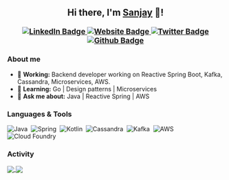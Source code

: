 ###

<h2 align="center">Hi there, I'm <a href="https://rawsanj.dev">Sanjay</a> 👋!<br/>
  <sup>
    <br/>
     <a href="https://www.linkedin.com/in/rawsanj" target="_blank">
      <img alt="LinkedIn Badge" src="https://img.shields.io/badge/-/rawsanj-0A66C2?style=for-the-badge&logo=Linkedin&logoColor=white&link=https://www.linkedin.com/in/rawsanj" />
     </a>
    <a href="https://rawsanj.dev" target="_blank">
      <img alt="Website Badge" src="https://img.shields.io/badge/-rawsanj.dev-4CAF50?style=for-the-badge&logo=curl&logoColor=white&link=https://rawsanj.dev" />
    </a>
    <a href="https://twitter.com/Raw_Sanj" target="_blank">
      <img alt="Twitter Badge" src="https://img.shields.io/static/v1?label=&message=@Raw_Sanj&color=E8EAEC&style=for-the-badge&logo=Twitter&logoColor=1DA1F2&link=https://twitter.com/Raw_Sanj"/>
     </a>
    <a href="https://github.com/RawSanj" target="_blank">
      <img alt="Github Badge" src="https://img.shields.io/badge/-/RawSanj-181717?style=for-the-badge&logo=Github&logoColor=white&link=https://github.com/RawSanj" />
     </a>
  </sup>
</h2>

 ### About me

 - 🔭 **Working:** Backend developer working on Reactive Spring Boot, Kafka, Cassandra, Microservices, AWS.
 - 🌱 **Learning:** Go | Design patterns | Microservices
 - 💬 **Ask me about:** Java | Reactive Spring | AWS
 
 ### Languages & Tools
 
![Java](https://img.shields.io/badge/-Java-00ADD8?style=for-the-badge&logo=Java&logoColor=white)&nbsp;
![Spring](https://img.shields.io/badge/-Spring-00ADD8?style=for-the-badge&logo=spring&logoColor=white)&nbsp;
![Kotlin](https://img.shields.io/badge/-Kotlin-00ADD8?style=for-the-badge&logo=kotlin&logoColor=white)&nbsp;
![Cassandra](https://img.shields.io/badge/-Cassandra-00ADD8?style=for-the-badge&logo=apachecassandra&logoColor=white)&nbsp;
![Kafka](https://img.shields.io/badge/-Kafka-00ADD8?style=for-the-badge&logo=apachekafka&logoColor=white)&nbsp;
![AWS](https://img.shields.io/badge/AWS-00ADD8?style=for-the-badge&logo=amazon-aws&logoColor=white)&nbsp;
![Cloud Foundry](https://img.shields.io/badge/Cloud_Foundry-00ADD8?style=for-the-badge&logo=cloudfoundry&logoColor=white)&nbsp;

 ### Activity
  
<a href="https://github.com/RawSanj">
  <img align="center" src="https://github-readme-stats.vercel.app/api?username=rawsanj&count_private=true&show_icons=true&theme=vue&hide=contribs&border_radius=0&cache_seconds=21600" />
</a>
<a href="https://github.com/RawSanj">
  <img align="center" src="https://github-readme-stats.vercel.app/api/top-langs/?username=rawsanj&hide=html,css,shell,Batchfile,ApacheConf&layout=compact&langs_count=6&theme=vue&border_radius=0&cache_seconds=21600" />
</a>
